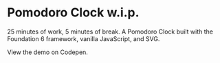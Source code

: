 # Pomodoro Clock w.i.p.

25 minutes of work, 5 minutes of break. A Pomodoro Clock built with the Foundation 6 framework, vanilla JavaScript, and SVG. 

View the demo on Codepen.